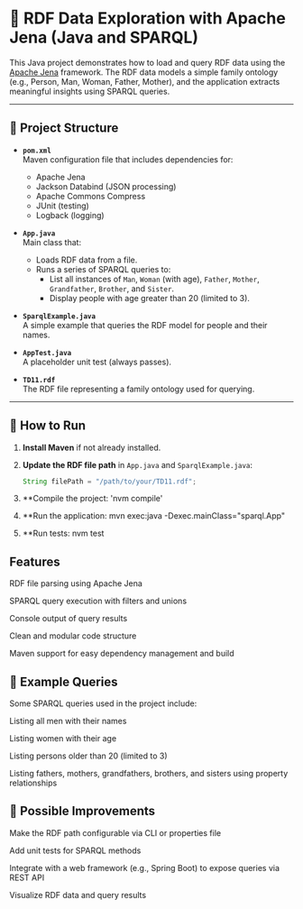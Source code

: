 # 🧠 RDF Data Exploration with Apache Jena (Java and SPARQL)

This Java project demonstrates how to load and query RDF data using the [Apache Jena](https://jena.apache.org/) framework. The RDF data models a simple family ontology (e.g., Person, Man, Woman, Father, Mother), and the application extracts meaningful insights using SPARQL queries.

---

## 📁 Project Structure

- **`pom.xml`**  
  Maven configuration file that includes dependencies for:
  - Apache Jena
  - Jackson Databind (JSON processing)
  - Apache Commons Compress
  - JUnit (testing)
  - Logback (logging)

- **`App.java`**  
  Main class that:
  - Loads RDF data from a file.
  - Runs a series of SPARQL queries to:
    - List all instances of `Man`, `Woman` (with age), `Father`, `Mother`, `Grandfather`, `Brother`, and `Sister`.
    - Display people with age greater than 20 (limited to 3).

- **`SparqlExample.java`**  
  A simple example that queries the RDF model for people and their names.

- **`AppTest.java`**  
  A placeholder unit test (always passes).

- **`TD11.rdf`**  
  The RDF file representing a family ontology used for querying.

---

## 🔧 How to Run

1. **Install Maven** if not already installed.

2. **Update the RDF file path** in `App.java` and `SparqlExample.java`:
   ```java
   String filePath = "/path/to/your/TD11.rdf";

3. **Compile the project:
   'nvm compile'

4. **Run the application:
   mvn exec:java -Dexec.mainClass="sparql.App"

5. **Run tests:
   nvm test

  ## Features
  
RDF file parsing using Apache Jena

SPARQL query execution with filters and unions

Console output of query results

Clean and modular code structure

Maven support for easy dependency management and build

## 📌 Example Queries

Some SPARQL queries used in the project include:

Listing all men with their names

Listing women with their age

Listing persons older than 20 (limited to 3)

Listing fathers, mothers, grandfathers, brothers, and sisters using property relationships

## 🚀 Possible Improvements

Make the RDF path configurable via CLI or properties file

Add unit tests for SPARQL methods

Integrate with a web framework (e.g., Spring Boot) to expose queries via REST API

Visualize RDF data and query results


